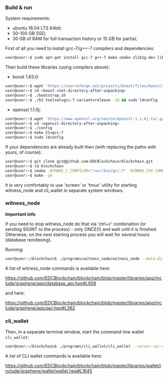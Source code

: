 ### Build & run

System requirements:
- ubuntu 18.04 LTS 64bit;
- 50-100 GB SSD;
- 30 GB of RAM for full transaction history or 15 GB for partial;

First of all you need to install gcc-7/g++-7 compilers and dependencies:

```bash
user@user:~$ sudo apt-get install gcc-7 g++-7 make cmake zlib1g-dev libbz2-dev libdb++-dev libdb-dev libssl-dev openssl libreadline-dev autoconf libtool libncurses5-dev automake python-dev
```

Then build these libraries (using compilers above):

- boost 1.63.0:

```bash
user@user:~$ wget 'https://sourceforge.net/projects/boost/files/boost/1.63.0/boost_1_63_0.tar.gz'
user@user:~$ cd <boost-root-directory-after-unpacking>
user@user:~$ ./bootstrap.sh
user@user:~$ ./b2 toolset=gcc-7 variant=release -j6 && sudo ldconfig
```
- openssl 1.1.0j:

```bash
user@user:~$ wget 'https://www.openssl.org/source/openssl-1.1.0j.tar.gz'
user@user:~$ cd <openssl-directory-after-unpacking>
user@user:~$ ./config
user@user:~$ make CC=gcc-7
user@user:~$ sudo ldconfig
```

If your dependencies are already built then (with replacing the paths with yours, of course):

```bash
user@user:~$ git clone git@github.com:EDCBlockchain/blockchain.git
user@user:~$ cd blockchain
user@user:~$ cmake -DCMAKE_C_COMPILER="/usr/bin/gcc-7" -DCMAKE_CXX_COMPILER="/usr/bin/g++-7" -DBOOST_ROOT="/home/devuser/work/boost_1_63_0" -DOPENSSL_ROOT_DIR="/home/devuser/work/openssl-1.1.0j" -DOPENSSL_INCLUDE_DIR="/home/devuser/work/openssl-1.1.0j/include" -DOPENSSL_LIBRARIES="/home/devuser/work/openssl-1.1.0j" -DCMAKE_BUILD_TYPE=RelWithDebInfo
user@user:~$ make -j6
```

It is very comfortably to use 'screen' or 'tmux' utility for starting witness_node and cli_wallet in separate system windows.

### witness_node
<b>Important info</b>

If you need to stop witness_node do that via 'ctrl+c' combination (or sending SIGINT to the process) - only ONCE(!) and wait until it is finished. Otherwise, on the next starting process you will wait for several hours (database reindexing).

Running:

```bash
user@user:~/blockchain$ ./programs/witness_node/witness_node --data-dir=data --rpc-endpoint=127.0.0.1:5909 --genesis-json=genesis.json
```

A list of witness_node commands is available here:

   https://github.com/EDCBlockchain/blockchain/blob/master/libraries/app/include/graphene/app/database_api.hpp#L659
   
   and here:
   
   https://github.com/EDCBlockchain/blockchain/blob/master/libraries/app/include/graphene/app/api.hpp#L362

### cli_wallet

Then, in a separate terminal window, start the command-line wallet `cli_wallet`:
```bash
user@user:~/blockchain$ ./programs/cli_wallet/cli_wallet --server-rpc-endpoint=ws://127.0.0.1:5909 --rpc-endpoint=127.0.0.1:8085 --rpc-http-endpoint=127.0.0.1:8086 --chain-id=979b29912e5546dbf47604692aafc94519f486c56221a5705f0c7f5f294df126 --wallet-file=wallet.json --no-backups
```

A list of CLI wallet commands is available here:

   https://github.com/EDCBlockchain/blockchain/blob/master/libraries/wallet/include/graphene/wallet/wallet.hpp#L1645
   

